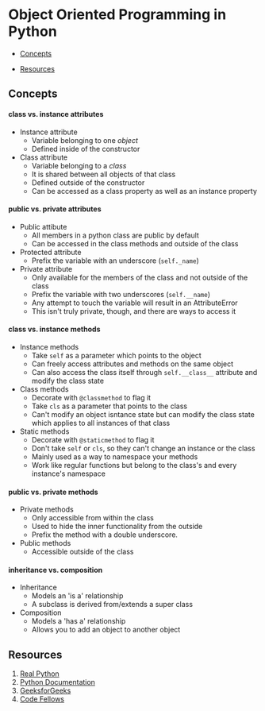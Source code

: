 # Object Oriented Programming in Python

- [Concepts](#concepts)
<!-- - [Tutorial](#course-notes) -->
- [Resources](#resources)

## Concepts

#### class vs. instance attributes  

- Instance attribute
	- Variable belonging to one *object* 
	- Defined inside of the constructor
- Class attribute
	- Variable belonging to a *class*
	- It is shared between all objects of that class
	- Defined outside of the constructor
	- Can be accessed as a class property as well as an instance property

#### public vs. private attributes  

- Public attibute
	- All members in a python class are public by default
	- Can be accessed in the class methods and outside of the class
- Protected attribute
	- Prefix the variable with an underscore (```self._name```)
- Private attribute
	- Only available for the members of the class and not outside of the class
	- Prefix the variable with two underscores (```self.__name```)
	- Any attempt to touch the variable will result in an AttributeError
	- This isn't truly private, though, and there are ways to access it

#### class vs. instance methods  

- Instance methods
	- Take ```self``` as a parameter which points to the object
	- Can freely access attributes and methods on the same object
	- Can also access the class itself through ```self.__class__``` attribute and modify the class state
- Class methods
	- Decorate with ```@classmethod``` to flag it
	- Take ```cls``` as a parameter that points to the class
	- Can't modify an object isntance state but can modify the class state which applies to all instances of that class
- Static methods
	- Decorate with ```@staticmethod``` to flag it
	- Don't take ```self``` or ```cls```, so they can't change an instance or the class
	- Mainly used as a way to namespace your methods
	- Work like regular functions but belong to the class's and every instance's namespace

#### public vs. private methods

- Private methods
	- Only accessible from within the class
	- Used to hide the inner functionality from the outside
	- Prefix the method with a double underscore.
- Public methods
	- Accessible outside of the class


#### inheritance vs. composition  

- Inheritance
	- Models an 'is a' relationship
	- A subclass is derived from/extends a super class
- Composition
	- Models a 'has a' relationship
	- Allows you to add an object to another object

<!-- ## Tutorial Notes

Encapsulation: bundling data with code operating on it  
Class: blueprint for objects that outlines states and behaviors  

attribute call: obj.attr  
method call: obj.method()  

#### Class Creation

```help(object)``` gives you information on that object and the methods/attributes it has (if in docstring).

##### Basic Example
```python3
Class myClass:
	
	def class_method(self, new_attr):
		print("My attribute is " + new_attr)

# to create some objects
c1 = myClass()
c1.class_method("My Attribute")
```

```self``` is like ```this``` in C++ and should be the first argument in any class method.

Calling something like, ```c1.class_method("My Attribute")``` actually means ```myClass.class_method(c1, "My Attribute")```.

##### Adding an attribute to a class
```python3
Class myClass:
	
	def set_name(self, name):
		self.name = name

# to create some objects
c1 = myClass()
c1.set_name("Morgan")
```

To add a -->

## Resources

1. [Real Python](https://realpython.com/python3-object-oriented-programming/)
2. [Python Documentation](https://docs.python.org/3/tutorial/classes.html)
4. [GeeksforGeeks](https://www.geeksforgeeks.org/private-methods-in-python/)
3. [Code Fellows](https://codefellows.github.io/sea-python-401d4/lectures/inheritance_v_composition.html)

